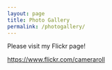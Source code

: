```yaml
---
layout: page
title: Photo Gallery
permalink: /photogallery/
---
```


Please visit my Flickr page!

https://www.flickr.com/cameraroll
